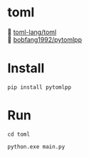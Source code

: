 # toml

📖 [toml-lang/toml](https://github.com/toml-lang/toml/wiki)  
📖 [bobfang1992/pytomlpp](https://github.com/bobfang1992/pytomlpp)  

# Install

```shell
pip install pytomlpp
```

# Run

```shell
cd toml

python.exe main.py
```
